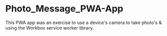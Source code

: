 # Photo_Message_PWA-App 

This PWA app was an exercise to use a device's camera to take photo's & using the Workbox service worker library.  
